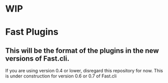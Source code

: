 
# WIP

# Fast Plugins 

## This will be the format of the plugins in the new versions of Fast.cli.

If you are using version 0.4 or lower, disregard this repository for now.
This is under construction for version 0.6 or 0.7 of Fast.cli